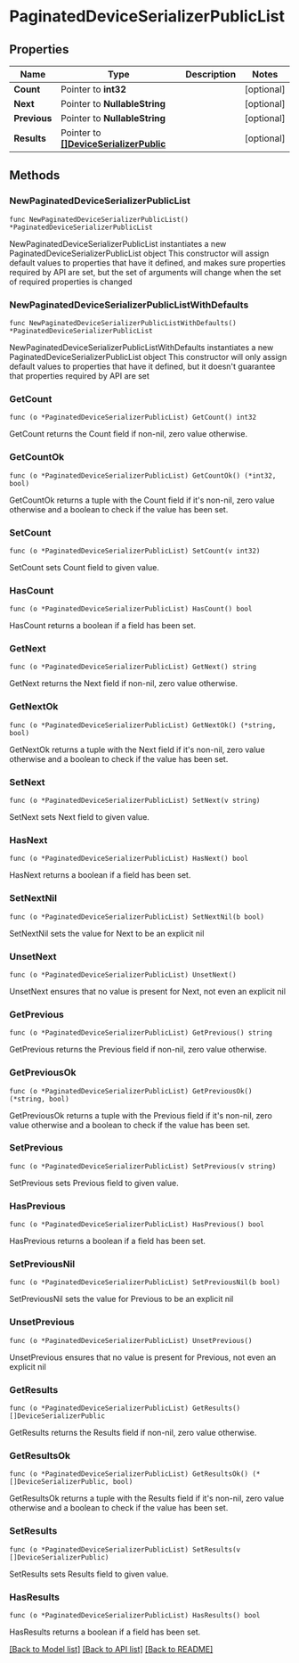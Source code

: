 # PaginatedDeviceSerializerPublicList

## Properties

Name | Type | Description | Notes
------------ | ------------- | ------------- | -------------
**Count** | Pointer to **int32** |  | [optional] 
**Next** | Pointer to **NullableString** |  | [optional] 
**Previous** | Pointer to **NullableString** |  | [optional] 
**Results** | Pointer to [**[]DeviceSerializerPublic**](DeviceSerializerPublic.md) |  | [optional] 

## Methods

### NewPaginatedDeviceSerializerPublicList

`func NewPaginatedDeviceSerializerPublicList() *PaginatedDeviceSerializerPublicList`

NewPaginatedDeviceSerializerPublicList instantiates a new PaginatedDeviceSerializerPublicList object
This constructor will assign default values to properties that have it defined,
and makes sure properties required by API are set, but the set of arguments
will change when the set of required properties is changed

### NewPaginatedDeviceSerializerPublicListWithDefaults

`func NewPaginatedDeviceSerializerPublicListWithDefaults() *PaginatedDeviceSerializerPublicList`

NewPaginatedDeviceSerializerPublicListWithDefaults instantiates a new PaginatedDeviceSerializerPublicList object
This constructor will only assign default values to properties that have it defined,
but it doesn't guarantee that properties required by API are set

### GetCount

`func (o *PaginatedDeviceSerializerPublicList) GetCount() int32`

GetCount returns the Count field if non-nil, zero value otherwise.

### GetCountOk

`func (o *PaginatedDeviceSerializerPublicList) GetCountOk() (*int32, bool)`

GetCountOk returns a tuple with the Count field if it's non-nil, zero value otherwise
and a boolean to check if the value has been set.

### SetCount

`func (o *PaginatedDeviceSerializerPublicList) SetCount(v int32)`

SetCount sets Count field to given value.

### HasCount

`func (o *PaginatedDeviceSerializerPublicList) HasCount() bool`

HasCount returns a boolean if a field has been set.

### GetNext

`func (o *PaginatedDeviceSerializerPublicList) GetNext() string`

GetNext returns the Next field if non-nil, zero value otherwise.

### GetNextOk

`func (o *PaginatedDeviceSerializerPublicList) GetNextOk() (*string, bool)`

GetNextOk returns a tuple with the Next field if it's non-nil, zero value otherwise
and a boolean to check if the value has been set.

### SetNext

`func (o *PaginatedDeviceSerializerPublicList) SetNext(v string)`

SetNext sets Next field to given value.

### HasNext

`func (o *PaginatedDeviceSerializerPublicList) HasNext() bool`

HasNext returns a boolean if a field has been set.

### SetNextNil

`func (o *PaginatedDeviceSerializerPublicList) SetNextNil(b bool)`

 SetNextNil sets the value for Next to be an explicit nil

### UnsetNext
`func (o *PaginatedDeviceSerializerPublicList) UnsetNext()`

UnsetNext ensures that no value is present for Next, not even an explicit nil
### GetPrevious

`func (o *PaginatedDeviceSerializerPublicList) GetPrevious() string`

GetPrevious returns the Previous field if non-nil, zero value otherwise.

### GetPreviousOk

`func (o *PaginatedDeviceSerializerPublicList) GetPreviousOk() (*string, bool)`

GetPreviousOk returns a tuple with the Previous field if it's non-nil, zero value otherwise
and a boolean to check if the value has been set.

### SetPrevious

`func (o *PaginatedDeviceSerializerPublicList) SetPrevious(v string)`

SetPrevious sets Previous field to given value.

### HasPrevious

`func (o *PaginatedDeviceSerializerPublicList) HasPrevious() bool`

HasPrevious returns a boolean if a field has been set.

### SetPreviousNil

`func (o *PaginatedDeviceSerializerPublicList) SetPreviousNil(b bool)`

 SetPreviousNil sets the value for Previous to be an explicit nil

### UnsetPrevious
`func (o *PaginatedDeviceSerializerPublicList) UnsetPrevious()`

UnsetPrevious ensures that no value is present for Previous, not even an explicit nil
### GetResults

`func (o *PaginatedDeviceSerializerPublicList) GetResults() []DeviceSerializerPublic`

GetResults returns the Results field if non-nil, zero value otherwise.

### GetResultsOk

`func (o *PaginatedDeviceSerializerPublicList) GetResultsOk() (*[]DeviceSerializerPublic, bool)`

GetResultsOk returns a tuple with the Results field if it's non-nil, zero value otherwise
and a boolean to check if the value has been set.

### SetResults

`func (o *PaginatedDeviceSerializerPublicList) SetResults(v []DeviceSerializerPublic)`

SetResults sets Results field to given value.

### HasResults

`func (o *PaginatedDeviceSerializerPublicList) HasResults() bool`

HasResults returns a boolean if a field has been set.


[[Back to Model list]](../README.md#documentation-for-models) [[Back to API list]](../README.md#documentation-for-api-endpoints) [[Back to README]](../README.md)


